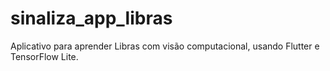 # sinaliza_app_libras
Aplicativo para aprender Libras com visão computacional, usando Flutter e TensorFlow Lite.
